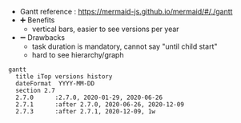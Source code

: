 
* Gantt reference : https://mermaid-js.github.io/mermaid/#/./gantt
* ➕ Benefits
  - vertical bars, easier to see versions per year
* ➖ Drawbacks
  - task duration is mandatory, cannot say "until child start"
  - hard to see hierarchy/graph



```mermaid
gantt
  title iTop versions history
  dateFormat  YYYY-MM-DD
  section 2.7
  2.7.0      :2.7.0, 2020-01-29, 2020-06-26
  2.7.1      :after 2.7.0, 2020-06-26, 2020-12-09
  2.7.3      :after 2.7.1, 2020-12-09, 1w
```